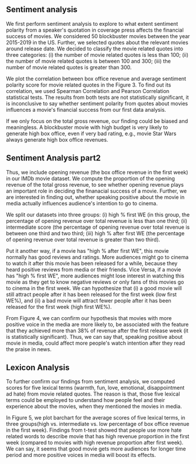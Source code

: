 ## Sentiment analysis

We first perform sentiment analysis to explore to what extent sentiment polarity from a speaker's quotation in coverage press affects the financial success of movies. We considered 50 blockbuster movies between the year 2015-2019 in the US. Further, we selected quotes about the relevant movies around release date. We decided to classify the movie related quotes into three categories: (i) the number of movie related quotes is less than 100; (ii) the number of movie related quotes is between 100 and 300; (iii) the number of movie related quotes is greater than 300.
 
We plot the correlation between box office revenue and average sentiment polarity score for movie related quotes in the Figure 3. To find out its correlation, we used Spearman Correlation and Pearson Correlation statistical tests. The results from both tests are not statistically significant, it is inconclusive to say whether sentiment polarity from quotes about movies influences a movie's financial success from our first data analysis. 

If we only focus on the total gross revenue, our finding could be biased and meaningless. A blockbuster movie with high budget is very likely to generate high box office, even if very bad rating, e.g., movie Star Wars always generate high box office revenues. 

## Sentiment Analysis part2 

Thus, we include opening revenue (the box office revenue in the first week) in our IMDb movie dataset. We compute the proportion of the opening revenue of the total gross revenue, to see whether opening revenue plays an important role in deciding the finanacial success of a movie. Further, we are interested in finding out, whether speaking positive about the movie in media actually influences audience's intention to go to cinema. 

We split our datasets into three groups: (i) high % first WE (in this group, the percentage of opening revenue over total revenue is less than one third; (ii) intermediate score (the percentage of opening revenue over total revenue is between one third and two third; (iii) high % after first WE (the percentage of opening revenue over total revenue is greater than two third).

Put it another way, if a movie has "high % after first WE", this movie normally has good reviews and ratings. More audiences might go to cinema to watch it after this movie has been released for a while, because they heard positive reviews from media or their friends. Vice Versa, if a movie has "high % first WE", more audiences might lose interest in watching this movie as they get to know negative reviews or only fans of this movies go to cinema in the first week. We can hypothesize that (i) a good movie will still attract people after it has been released for the first week (low first WE%), and (ii) a bad movie will attract fewer people after it has been released for the first week (high first WE%). 

From Figure 4, we can confirm our hypothesis that movies with more positive voice in the media are more likely to, be associated with the feature that they achieved more than 38% of revenue after the first release week (it is statistically significant). Thus, we can say that, speaking positive about movie in media, could affect more people's watch intention after they read the praise in news. 

## Lexicon Analysis 

To further confirm our findings from sentiment analysis, we computed scores for five lexical terms (warmth, fun, love, emotional, disappointment ad hate) from movie related quotes. The reason is that, those five lexical terms could be employed to understand how people feel and their experience about the movies, when they mentioned the movies in media. 

In Figure 5, we plot barchart for the average scores of five lexical terms, in three groups(high vs. intermediate vs. low percentage of box office revenue in the first week). Findings from t-test showed that people use more hate related 
words to describe movie that has high revenue proportion in the first week (compared to movies with high revenue proportion after first week). We can say, it seems that good movie gets more audiences for longer time period and more positive voices in media will boost its effects. 


```python

```


```python

```


```python

```


```python

```
